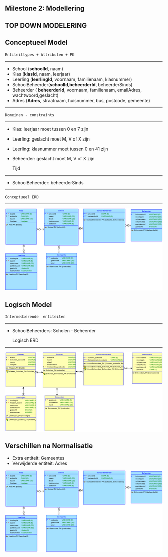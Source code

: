 Milestone 2: Modellering
---
TOP DOWN MODELERING
---

Conceptueel Model
---

    Entiteittypes + Attributen + PK
---
- School (**schoolId**, naam)
- Klas (**klasId**, naam, leerjaar)
- Leerling (**leerlingId**, voornaam, familienaam, klasnummer)
- SchoolBeheerder(**schoolId**,**beheerderId**, beheerderSinds)
- Beheerder ( **beheerderId**, voornaam, familienaam, emailAdres, wachtwoord,geslacht)
- Adres (**Adres**, straatnaam, huisnummer, bus, postcode, gemeente)

---
    Domeinen - constraints
---
- Klas: leerjaar moet tussen 0 en 7 zijn
- Leerling: geslacht moet M, V of X zijn
- Leerling: klasnummer moet tussen 0 en 41 zijn
- Beheerder: geslacht moet M, V of X zijn


    Tijd 
---
- SchoolBeheerder: beheerderSinds

---
    Conceptueel ERD
---

![Conceptueel Model](conceptueel.PNG)

Logisch Model
---

    Intermediërende  entiteiten
---
- SchoolBeheerders: Scholen - Beheerder


    Logisch ERD
---

![Logisch Model](logisch.PNG)

Verschillen na Normalisatie
---
- Extra entiteit: Gemeentes
- Verwijderde entiteit: Adres

![Finaal Model](finaal_erd.png)
